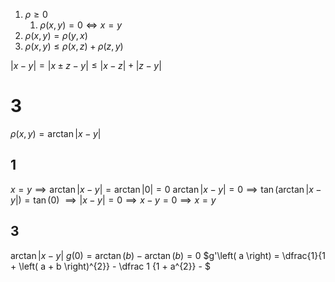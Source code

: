 1. $\rho \geq 0$
	1. $\rho \left( x, y \right) = 0 \iff x = y$
2. $\rho \left( x, y \right) = \rho \left( y, x \right)$
3. $\rho \left( x, y \right) \leq \rho \left( x, z \right) + \rho \left( z, y \right)$

$\left| x - y \right| = \left| x \pm z - y \right| \leq \left| x - z \right| + \left| z - y \right|$


# 3
$\rho \left( x, y \right) = \arctan \left| x - y \right|$

## 1
$x = y \implies \arctan \left| x - y \right| = \arctan \left| 0 \right| = 0$
$\arctan \left| x - y \right| = 0 \implies \tan \left( \arctan \left| x - y \right| \right) = \tan \left( 0 \right)$
$\implies \left| x - y \right| = 0 \implies x - y = 0 \implies x = y$
## 3
$\arctan \left| x - y \right|$
$g\left( 0 \right) = \arctan \left( b \right) - \arctan \left( b \right) = 0$
$g'\left( a \right) = \dfrac{1}{1 + \left( a + b \right)^{2}} - \dfrac 1 {1 + a^{2}} - $